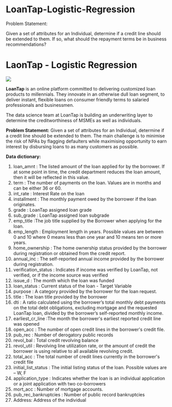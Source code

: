 # LoanTap-Logistic-Regression

Problem Statement:

Given a set of attributes for an Individual, determine if a credit line should be extended to them. If so, what should the repayment terms be in business recommendations?

# LaonTap - Logistic Regression

![](https://i.postimg.cc/fT2sBXb7/cover-image.jpg)

**LoanTap** is an online platform committed to delivering customized loan products to millennials. They innovate in an otherwise dull loan segment, to deliver instant, flexible loans on consumer friendly terms to salaried professionals and businessmen.

The data science team at LoanTap is building an underwriting layer to determine the creditworthiness of MSMEs as well as individuals.

**Problem Statement:** Given a set of attributes for an Individual, determine if a credit line should be extended to them. The main challenge is to minimise the risk of NPAs by flagging defaulters while maximising opportunity to earn interest by disbursing loans to as many customers as possible.

**Data dictionary:**
1. loan_amnt : The listed amount of the loan applied for by the borrower. If at some point in time, the credit department reduces the loan amount, then it will be reflected in this value.
2. term : The number of payments on the loan. Values are in months and can be either 36 or 60.
3. int_rate : Interest Rate on the loan
4. installment : The monthly payment owed by the borrower if the loan originates.
5. grade : LoanTap assigned loan grade
6. sub_grade : LoanTap assigned loan subgrade
7. emp_title :The job title supplied by the Borrower when applying for the loan.
8. emp_length : Employment length in years. Possible values are between 0 and 10 where 0 means less than one year and 10 means ten or more years.
9. home_ownership : The home ownership status provided by the borrower during registration or obtained from the credit report.
10. annual_inc : The self-reported annual income provided by the borrower during registration.
11. verification_status : Indicates if income was verified by LoanTap, not verified, or if the income source was verified
12. issue_d : The month which the loan was funded
13. loan_status : Current status of the loan - Target Variable
14. purpose : A category provided by the borrower for the loan request.
15. title : The loan title provided by the borrower
16. dti : A ratio calculated using the borrower’s total monthly debt payments on the total debt obligations, excluding mortgage and the requested LoanTap loan, divided by the borrower’s self-reported monthly income.
17. earliest_cr_line :The month the borrower's earliest reported credit line was opened
18. open_acc : The number of open credit lines in the borrower's credit file.
19. pub_rec : Number of derogatory public records
20. revol_bal : Total credit revolving balance
21. revol_util : Revolving line utilization rate, or the amount of credit the borrower is using relative to all available revolving credit.
22. total_acc : The total number of credit lines currently in the borrower's credit file
23. initial_list_status : The initial listing status of the loan. Possible values are – W, F
24. application_type : Indicates whether the loan is an individual application or a joint application with two co-borrowers
25. mort_acc : Number of mortgage accounts.
26. pub_rec_bankruptcies : Number of public record bankruptcies
27. Address: Address of the individual 
